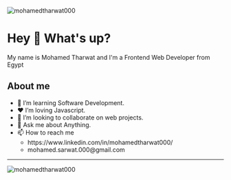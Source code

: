 <p align="left"> <img src="https://komarev.com/ghpvc/?username=mohamedtharwat000&label=Profile%20views&color=0e75b6&style=flat" alt="mohamedtharwat000" /> </p>

<h1>Hey 👋 What's up?</h1>

<p>My name is Mohamed Tharwat and I'm a Frontend Web Developer from Egypt</p>

<h2>About me</h2>

<ul>
  <li>🌱 I’m learning Software Development.</li>
  <li>❤️ I’m loving Javascript.</li>
  <li>🤝 I’m looking to collaborate on web projects.</li>
  <li>💬 Ask me about Anything.</li>
  <li>📫 How to reach me
    <ul>
      <li>https://www.linkedin.com/in/mohamedtharwat000/</li>
      <li>mohamed.sarwat.000@gmail.com</li>
    </ul>
  </li>
</ul>
 
<hr>

<p><img align="left" src="https://github-readme-stats.vercel.app/api/top-langs?username=mohamedtharwat000&show_icons=true&locale=en&layout=compact" alt="mohamedtharwat000" /></p>
